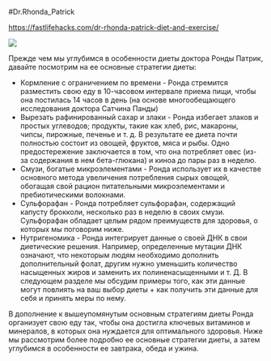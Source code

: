 #Dr.Rhonda_Patrick

https://fastlifehacks.com/dr-rhonda-patrick-diet-and-exercise/

![](https://fastlifehacks.com/wp-content/uploads/2018/05/dr-rhonda-patrick-lunch-avocado-and-salmon-roe-1-300x299.jpg)

Прежде чем мы углубимся в особенности диеты доктора Ронды Патрик, давайте посмотрим на ее основные стратегии диеты:

 - Кормление с ограничением по времени - Ронда стремится разместить свою еду в 10-часовом интервале приема пищи, чтобы она постилась 14 часов в день (на основе многообещающего исследования доктора Сатчина Панды)
 - Вырезать рафинированный сахар и злаки - Ронда избегает злаков и простых углеводов; продукты, такие как хлеб, рис, макароны, чипсы, пирожные, печенье и т. д. В результате ее диета почти полностью состоит из овощей, фруктов, мяса и рыбы. Одно предостережение заключается в том, что она потребляет овес (из-за содержания в нем бета-глюкана) и киноа до пары раз в неделю.
 - Смузи, богатые микроэлементами - Ронда использует их в качестве основного метода увеличения потребления сырых овощей, обогащая свой рацион питательными микроэлементами и пребиотическими волокнами.
 - Сульфорафан - Ронда потребляет сульфорафан, содержащий капусту брокколи, несколько раз в неделю в своих смузи. Сульфорафан обладает целым рядом преимуществ для здоровья, о которых мы поговорим ниже.
 - Нутригеномика - Ронда интегрирует данные о своей ДНК в свои диетические решения. Например, определенные мутации ДНК означают, что некоторым людям необходимо дополнить дополнительный фолат, другим нужно уменьшить количество насыщенных жиров и заменить их полиненасыщенными и т. Д. В следующем разделе мы обсудим примеры того, как эти данные могут повлиять на ваш выбор диеты + как получить эти данные для себя и принять меры по нему.
 
 В дополнение к вышеупомянутым основным стратегиям диеты Ронда организует свою еду так, чтобы она достигла ключевых витаминов и минералов, в которых она нуждается для оптимального здоровья. Ниже мы рассмотрим более подробно ее основные стратегии диеты, а затем углубимся в особенности ее завтрака, обеда и ужина.
 
 
